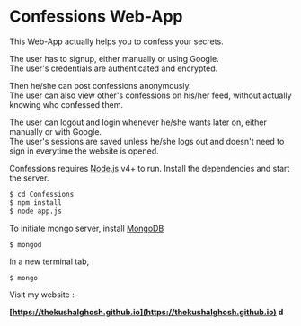 <h1>Confessions Web-App</h1>
This Web-App actually helps you to confess your secrets.<br>

The user has to signup, either manually or using Google.<br>
The user's credentials are authenticated and encrypted.<br>

Then he/she can post confessions anonymously.<br>
The user can also view other's confessions on his/her feed, without actually knowing who confessed them.<br>

The user can logout and login whenever he/she wants later on, either manually or with Google.<br>
The user's sessions are saved unless he/she logs out and doesn't need to sign in everytime the website is opened.

Confessions requires [Node.js](https://nodejs.org/) v4+ to run.
Install the dependencies and start the server.

```sh
$ cd Confessions
$ npm install
$ node app.js
```

To initiate mongo server, install [MongoDB](https://mongodb.com)

```sh
$ mongod
```
In a new terminal tab,
```
$ mongo
```

Visit my website :-

<b>[https://thekushalghosh.github.io](https://thekushalghosh.github.io)<b> d
